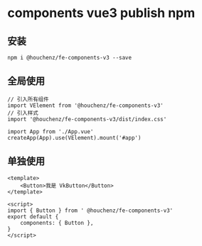 # components vue3 publish npm

## 安装

```text
npm i @houchenz/fe-components-v3 --save
```

## 全局使用

```text
// 引入所有组件
import VElement from '@houchenz/fe-components-v3'
// 引入样式
import '@houchenz/fe-components-v3/dist/index.css'

import App from './App.vue'
createApp(App).use(VElement).mount('#app')
```

## 单独使用

```text
<template>
    <Button>我是 VkButton</Button>
</template>

<script>
import { Button } from ' @houchenz/fe-components-v3'
export default {
    components: { Button },
}
</script>
```
